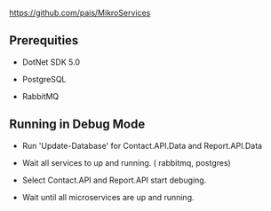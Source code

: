 
https://github.com/pais/MikroServices


## Prerequities

* DotNet SDK 5.0

* PostgreSQL

* RabbitMQ


## Running in Debug Mode

* Run 'Update-Database' for Contact.API.Data and Report.API.Data

* Wait all services to up and running. ( rabbitmq, postgres)

* Select Contact.API and Report.API start debuging.

* Wait until all microservices are up and running.


